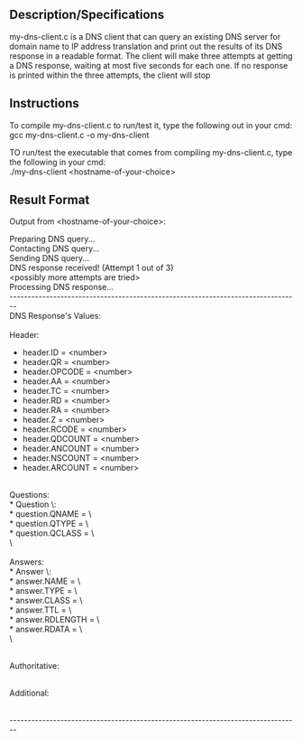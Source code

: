 ## Description/Specifications
my-dns-client.c is a DNS client that can query an existing DNS server for domain name to IP address translation and print out the results of its DNS response in a readable format. The client will make three attempts at getting a DNS response, waiting at most five seconds for each one. If no response is printed within the three attempts, the client will stop 

## Instructions
To compile my-dns-client.c to run/test it, type the following out in your cmd: <br>
gcc my-dns-client.c -o my-dns-client

TO run/test the executable that comes from compiling my-dns-client.c, type the following in your cmd: <br>
./my-dns-client \<hostname-of-your-choice\>

## Result Format
Output from \<hostname-of-your-choice\>: <br>

Preparing DNS query... <br>
Contacting DNS query... <br>
Sending DNS query... <br>
DNS response received! (Attempt 1 out of 3)  <br>
\<possibly more attempts are tried\> <br>
Processing DNS response... <br>
-------------------------------------------------------------------------------- <br>
                             DNS Response's Values: <br>                             
Header: <br>
* header.ID = \<number\> <br>
* header.QR = \<number\> <br>
* header.OPCODE = \<number\> <br>
* header.AA = \<number\> <br>
* header.TC = \<number\> <br>
* header.RD = \<number\> <br>
* header.RA = \<number\> <br>
* header.Z = \<number\> <br>
* header.RCODE = \<number\> <br>
* header.QDCOUNT = \<number\> <br>
* header.ANCOUNT = \<number\> <br>
* header.NSCOUNT = \<number\> <br>
* header.ARCOUNT = \<number\> <br>
 <br>
Questions: <br>
* Question \<number\>: <br>
  * question.QNAME = \<string\> <br>
  * question.QTYPE = \<number\> <br>
  * question.QCLASS = \<number\> <br>
\<possibly-more-questions\> <br>
 <br>
Answers: <br>
* Answer \<number\>: <br>
  * answer.NAME = \<string\> <br>
  * answer.TYPE = \<number\> <br>
  * answer.CLASS = \<number\> <br>
  * answer.TTL = \<number\> <br>
  * answer.RDLENGTH = \<number\> <br>
  * answer.RDATA = \<ip-address\> <br>
\<possibly-more-answers\> <br> <br>

Authoritative: <br> <br>

Additional: <br> <br>

--------------------------------------------------------------------------------  <br>
